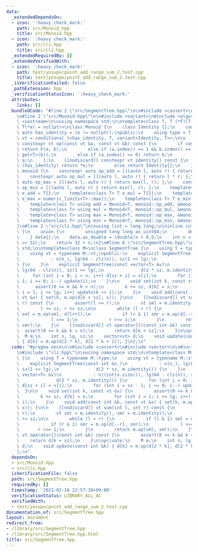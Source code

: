 ```yaml
---
data:
  _extendedDependsOn:
  - icon: ':heavy_check_mark:'
    path: src/Monoid.hpp
    title: src/Monoid.hpp
  - icon: ':heavy_check_mark:'
    path: src/clz.hpp
    title: src/clz.hpp
  _extendedRequiredBy: []
  _extendedVerifiedWith:
  - icon: ':heavy_check_mark:'
    path: test/yosupo/point_add_range_sum_2.test.cpp
    title: test/yosupo/point_add_range_sum_2.test.cpp
  _isVerificationFailed: false
  _pathExtension: hpp
  _verificationStatusIcon: ':heavy_check_mark:'
  attributes:
    links: []
  bundledCode: "#line 2 \"src/SegmentTree.hpp\"\n\n#include <cassert>\n#include <vector>\n\
    \n#line 2 \"src/Monoid.hpp\"\n\n#include <variant>\n#include <algorithm>\n#include\
    \ <iostream>\n\nusing namespace std;\n\ntemplate<class T, T (*F)(T, T), const\
    \ T(*e) = nullptr>\nclass Monoid {\n    class Identity {};\n    constexpr static\
    \ auto has_identity = (e != nullptr);\npublic:\n    using type = T;\n    using\
    \ vt = conditional_t<has_identity, T, variant<Identity, T>>;\n\n    [[nodiscard]]\
    \ constexpr vt op(const vt &a, const vt &b) const {\n        if constexpr (has_identity)\
    \ return F(a, b);\n        else if (a.index() == 1 && b.index() == 1) return F(get<T>(a),\
    \ get<T>(b));\n        else if (a.index() == 0) return b;\n        else return\
    \ a;\n    };\n    [[nodiscard]] constexpr vt identity() const {\n        if constexpr\
    \ (has_identity) return *e;\n        else return Identity{};\n    }\n};\n\nnamespace\
    \ monoid {\n    constexpr auto op_add = [](auto l, auto r) { return l + r; };\n\
    \    constexpr auto op_mul = [](auto l, auto r) { return l * r; };\n    constexpr\
    \ auto op_max = [](auto l, auto r) { return max(l, r); };\n    constexpr auto\
    \ op_min = [](auto l, auto r) { return min(l, r); };\n    template<class T> T\
    \ e_add = T{};\n    template<class T> T e_mul = T{1};\n    template<class T> T\
    \ e_max = numeric_limits<T>::max();\n    template<class T> T e_min = numeric_limits<T>::min();\n\
    \    template<class T> using add = Monoid<T, monoid::op_add, &monoid::e_add<T>>;\n\
    \    template<class T> using mul = Monoid<T, monoid::op_mul, &monoid::e_mul<T>>;\n\
    \    template<class T> using max = Monoid<T, monoid::op_max, &monoid::e_max<T>>;\n\
    \    template<class T> using min = Monoid<T, monoid::op_min, &monoid::e_min<T>>;\n\
    }\n#line 2 \"src/clz.hpp\"\n\nusing lint = long long;\n\ninline int clz(lint x)\
    \ {\n    union {\n        unsigned long long as_uint64;\n        double as_double;\n\
    \    } data{};\n    data.as_double = (double)x + 0.5;\n    int n = 1054 - (int)(data.as_uint64\
    \ >> 52);\n    return 32 + n;\n}\n#line 8 \"src/SegmentTree.hpp\"\n\nusing namespace\
    \ std;\n\ntemplate<class M>\nclass SegmentTree {\n    using T = typename M::type;\n\
    \    using vt = typename M::vt;\npublic:\n    explicit SegmentTree(const int &n_)\n\
    \            : n(n_), lg(64 - clz(n)), sz(1 << lg),\n              d(2 * sz, m.identity())\
    \ {\n    }\n    explicit SegmentTree(const vector<T> &v)\n            : n((int)v.size()),\
    \ lg(64 - clz(n)), sz(1 << lg),\n              d(2 * sz, m.identity()) {\n   \
    \     for (int i = 0; i < n; i++) d[sz + i] = v[i];\n        for (int i = sz -\
    \ 1; i >= 0; i--) update(i);\n    }\n\n    void set(int k, const vt &x) {\n  \
    \      assert(0 <= k && k < n);\n        k += sz, d[k] = x;\n        for (int\
    \ i = 1; i <= lg; i++) update(k >> i);\n    }\n    void add(const int &k, const\
    \ vt &x) { set(k, m.op(d[k + sz], x)); }\n\n    [[nodiscard]] vt sum(int l, int\
    \ r) const {\n        assert(l <= r);\n        vt sml = m.identity(), smr = m.identity();\n\
    \        l += sz, r += sz;\n\n        while (l < r) {\n            if (l & 1)\
    \ sml = m.op(sml, d[l++]);\n            if (r & 1) smr = m.op(d[--r], smr);\n\
    \            l >>= 1;\n            r >>= 1;\n        }\n        return m.op(sml,\
    \ smr);\n    }\n    [[nodiscard]] vt operator[](const int &k) const {\n      \
    \  assert(0 <= k && k < n);\n        return d[k + sz];\n    }\n\nprivate:\n  \
    \  M m;\n    int n, lg, sz;\n    vector<vt> d;\n    void update(const int &k)\
    \ { d[k] = m.op(d[2 * k], d[2 * k + 1]); }\n};\n"
  code: "#pragma once\n\n#include <cassert>\n#include <vector>\n\n#include \"Monoid.hpp\"\
    \n#include \"clz.hpp\"\n\nusing namespace std;\n\ntemplate<class M>\nclass SegmentTree\
    \ {\n    using T = typename M::type;\n    using vt = typename M::vt;\npublic:\n\
    \    explicit SegmentTree(const int &n_)\n            : n(n_), lg(64 - clz(n)),\
    \ sz(1 << lg),\n              d(2 * sz, m.identity()) {\n    }\n    explicit SegmentTree(const\
    \ vector<T> &v)\n            : n((int)v.size()), lg(64 - clz(n)), sz(1 << lg),\n\
    \              d(2 * sz, m.identity()) {\n        for (int i = 0; i < n; i++)\
    \ d[sz + i] = v[i];\n        for (int i = sz - 1; i >= 0; i--) update(i);\n  \
    \  }\n\n    void set(int k, const vt &x) {\n        assert(0 <= k && k < n);\n\
    \        k += sz, d[k] = x;\n        for (int i = 1; i <= lg; i++) update(k >>\
    \ i);\n    }\n    void add(const int &k, const vt &x) { set(k, m.op(d[k + sz],\
    \ x)); }\n\n    [[nodiscard]] vt sum(int l, int r) const {\n        assert(l <=\
    \ r);\n        vt sml = m.identity(), smr = m.identity();\n        l += sz, r\
    \ += sz;\n\n        while (l < r) {\n            if (l & 1) sml = m.op(sml, d[l++]);\n\
    \            if (r & 1) smr = m.op(d[--r], smr);\n            l >>= 1;\n     \
    \       r >>= 1;\n        }\n        return m.op(sml, smr);\n    }\n    [[nodiscard]]\
    \ vt operator[](const int &k) const {\n        assert(0 <= k && k < n);\n    \
    \    return d[k + sz];\n    }\n\nprivate:\n    M m;\n    int n, lg, sz;\n    vector<vt>\
    \ d;\n    void update(const int &k) { d[k] = m.op(d[2 * k], d[2 * k + 1]); }\n\
    };\n"
  dependsOn:
  - src/Monoid.hpp
  - src/clz.hpp
  isVerificationFile: false
  path: src/SegmentTree.hpp
  requiredBy: []
  timestamp: '2021-02-16 22:57:38+09:00'
  verificationStatus: LIBRARY_ALL_AC
  verifiedWith:
  - test/yosupo/point_add_range_sum_2.test.cpp
documentation_of: src/SegmentTree.hpp
layout: document
redirect_from:
- /library/src/SegmentTree.hpp
- /library/src/SegmentTree.hpp.html
title: src/SegmentTree.hpp
---
```

